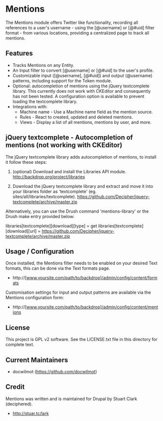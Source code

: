 Mentions
========

The Mentions module offers Twitter like functionality, recording all references
to a user's username - using the [@username] or [@#uid] filter format - from
various locations, providing a centralized page to track all mentions.



Features
--------------------------------------------------------------------------------

* Tracks Mentions on any Entity.
* An Input filter to convert [@username] or [@#uid] to the user's profile.
* Customizable input ([@username], [@#uid]) and output (@username) patterns,
  including support for the Token module.
* Optional: autocompletion of mentions using the jQuery textcomplete library.
  This currently does not work with CKEditor   and consequently has not been 
  tested. A configuration option is available to prevent loading the 
  textcomplete library.
* Integrations with:
  * Machine name - Use a Machine name field as the mention source.
  * Rules - React to created, updated and deleted mentions.
  * Views - Display a list of all mentions, mentions by user, and more.



jQuery textcomplete - Autocompletion of mentions (not working with CKEditor)
--------------------------------------------------------------------------------

The jQuery textcomplete library adds autocompletion of mentions, to install it
follow these steps:

1. (optional) Download and install the Libraries API module.
    http://backdrop.org/project/libraries

2. Download the jQuery textcomplete library and extract and move it into your
   libraries folder as 'textcomplete' (eg. sites/all/libraries/textcomplete).
    https://github.com/Decipher/jquery-textcomplete/archive/master.zip



Alternatively, you can use the Drush command 'mentions-library' or the Drush
make entry provided below:

  libraries[textcomplete][download][type] = get
  libraries[textcomplete][download][url] = https://github.com/Decipher/jquery-textcomplete/archive/master.zip



Usage / Configuration
--------------------------------------------------------------------------------

Once installed, the Mentions filter needs to be enabled on your desired Text
formats, this can be done via the Text formats page.
* http://[www.yoursite.com/path/to/backdrop]/admin/config/content/formats

Customisation settings for input and output patterns are available via the
Mentions configuration form:
* http://[www.yoursite.com/path/to/backdrop]/admin/config/content/mentions


License
-------

This project is GPL v2 software. See the LICENSE.txt file in this directory for
complete text.

Current Maintainers
-------------------

- docwilmot (https://github.com/docwilmot)

Credit
-------

Mentions was written and is maintained for Drupal by Stuart Clark (deciphered).
- http://stuar.tc/lark

